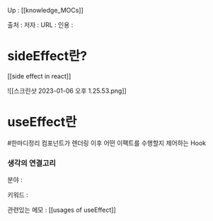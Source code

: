 ---
---


Up : [[knowledge_MOCs]]

출처 :
저자 :
URL : 
인용 : 


# sideEffect란? 
[[side effect in react]]


![[스크린샷 2023-01-06 오후 1.25.53.png]]



# useEffect란

#한마디정리 컴포넌트가 렌더링 이후 어떤 이팩트를 수행할지 제어하는 Hook





### 생각의 연결고리
분야 :

키워드 :

관련있는 메모 : [[usages of useEffect]]
